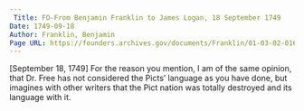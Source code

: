 ```yaml
---
 Title: FO-From Benjamin Franklin to James Logan, 18 September 1749
Date: 1749-09-18
Author: Franklin, Benjamin
Page URL: https://founders.archives.gov/documents/Franklin/01-03-02-0163
---
```


[September 18, 1749]
For the reason you mention, I am of the same opinion, that Dr. Free has not considered the Picts’ language as you have done, but imagines with other writers that the Pict nation was totally destroyed and its language with it.

